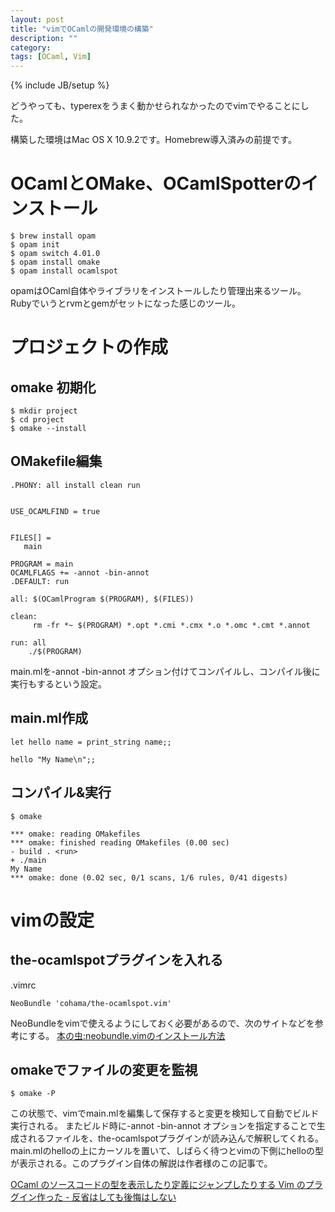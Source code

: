 ```yaml
---
layout: post
title: "vimでOCamlの開発環境の構築"
description: ""
category: 
tags: [OCaml, Vim]
---
```

{% include JB/setup %}

どうやっても、typerexをうまく動かせられなかったのでvimでやることにした。

構築した環境はMac OS X 10.9.2です。Homebrew導入済みの前提です。

# OCamlとOMake、OCamlSpotterのインストール
    $ brew install opam
    $ opam init
    $ opam switch 4.01.0
    $ opam install omake
    $ opam install ocamlspot

opamはOCaml自体やライブラリをインストールしたり管理出来るツール。Rubyでいうとrvmとgemがセットになった感じのツール。

# プロジェクトの作成
## omake 初期化
    $ mkdir project
    $ cd project
    $ omake --install

## OMakefile編集
```
.PHONY: all install clean run


USE_OCAMLFIND = true


FILES[] =
   main

PROGRAM = main
OCAMLFLAGS += -annot -bin-annot
.DEFAULT: run

all: $(OCamlProgram $(PROGRAM), $(FILES))

clean:
     rm -fr *~ $(PROGRAM) *.opt *.cmi *.cmx *.o *.omc *.cmt *.annot

run: all
    ./$(PROGRAM)
```

main.mlを-annot -bin-annot オプション付けてコンパイルし、コンパイル後に実行もするという設定。

## main.ml作成
```
let hello name = print_string name;;

hello "My Name\n";;
```

## コンパイル&実行
    $ omake
```
*** omake: reading OMakefiles
*** omake: finished reading OMakefiles (0.00 sec)
- build . <run>
+ ./main
My Name
*** omake: done (0.02 sec, 0/1 scans, 1/6 rules, 0/41 digests)
```

# vimの設定
## the-ocamlspotプラグインを入れる
.vimrc
```
NeoBundle 'cohama/the-ocamlspot.vim'
```

NeoBundleをvimで使えるようにしておく必要があるので、次のサイトなどを参考にする。
[本の虫:neobundle.vimのインストール方法](http://cpplover.blogspot.jp/2013/12/neobundlevim.html)

## omakeでファイルの変更を監視
    $ omake -P

この状態で、vimでmain.mlを編集して保存すると変更を検知して自動でビルド実行される。
またビルド時に-annot -bin-annot オプションを指定することで生成されるファイルを、the-ocamlspotプラグインが読み込んで解釈してくれる。
main.mlのhelloの上にカーソルを置いて、しばらく待つとvimの下側にhelloの型が表示される。このプラグイン自体の解説は作者様のこの記事で。

[OCaml のソースコードの型を表示したり定義にジャンプしたりする Vim のプラグイン作った - 反省はしても後悔はしない](http://cohama.hateblo.jp/entry/20130603/1370271070)


